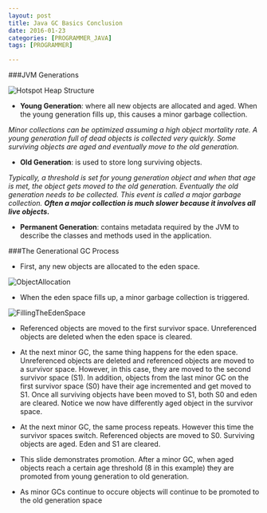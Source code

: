 ```yaml
---
layout: post
title: Java GC Basics Conclusion
date: 2016-01-23
categories: [PROGRAMMER_JAVA]
tags: [PROGRAMMER]

---
```


###JVM Generations

![Hotspot Heap Structure](http://www.oracle.com/webfolder/technetwork/tutorials/obe/java/gc01/images/gcslides/Slide5.png)

* __Young Generation__: where all new objects are allocated and aged. When the young generation fills up, this causes a minor garbage collection.

_Minor collections can be optimized assuming a high object mortality rate. A young generation full of dead objects is collected very quickly. Some surviving objects are aged and eventually move to the old generation._

* __Old Generation__: is used to store long surviving objects.

_Typically, a threshold is set for young generation object and when that age is met, the object gets moved to the old generation. Eventually the old generation needs to be collected. This event is called a major garbage collection. __Often a major collection is much slower because it involves all live objects.___

* __Permanent Generation__: contains metadata required by the JVM to describe the classes and methods used in the application.

###The Generational GC Process

* First, any new objects are allocated to the eden space.

![ObjectAllocation](http://www.oracle.com/webfolder/technetwork/tutorials/obe/java/gc01/images/gcslides/Slide13.png)

* When the eden space fills up, a minor garbage collection is triggered.

![FillingTheEdenSpace](http://www.oracle.com/webfolder/technetwork/tutorials/obe/java/gc01/images/gcslides/Slide14.png)

* Referenced objects are moved to the first survivor space. Unreferenced objects are deleted when the eden space is cleared.

* At the next minor GC, the same thing happens for the eden space. Unreferenced objects are deleted and referenced objects are moved to a survivor space. However, in this case, they are moved to the second survivor space (S1). In addition, objects from the last minor GC on the first survivor space (S0) have their age incremented and get moved to S1. Once all surviving objects have been moved to S1, both S0 and eden are cleared. Notice we now have differently aged object in the survivor space.
* At the next minor GC, the same process repeats. However this time the survivor spaces switch. Referenced objects are moved to S0. Surviving objects are aged. Eden and S1 are cleared.
* This slide demonstrates promotion. After a minor GC, when aged objects reach a certain age threshold (8 in this example) they are promoted from young generation to old generation.
* As minor GCs continue to occure objects will continue to be promoted to the old generation space





